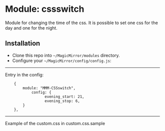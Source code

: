 # Module: cssswitch

Module for changing the time of the css. 
It is possible to set one css for the day and one for the night.

## Installation

* Clone this repo into `~/MagicMirror/modules` directory.
* Configure your `~/MagicMirror/config/config.js`:

******************************************************************
Entry in the config:


		{
			module: "MMM-CSSswitch",
			    config: {
	                  evening_start: 21,
                      evening_stop: 6,
            }  
		},
		
******************************************************************		


Example of the custom.css in custom.css.sample